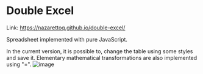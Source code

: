# Double Excel
Link: https://nazarettoq.github.io/double-excel/

Spreadsheet implemented with pure JavaScript.

In the current version, it is possible to, change the table using some styles and save it.
Elementary mathematical transformations are also implemented using "=".
  ![image](https://user-images.githubusercontent.com/51248691/178962026-ea061a34-21bb-44f8-8515-faef2635037f.png)


